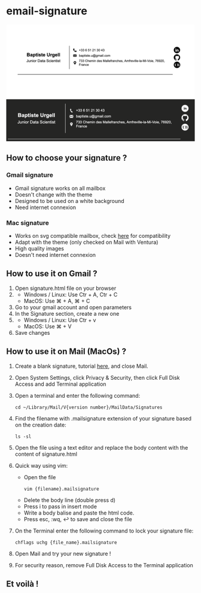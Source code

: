 # email-signature

<img src="email-signature.png">
<img src="email-signature-dark.png">

## How to choose your signature ?

### Gmail signature
* Gmail signature works on all mailbox
* Doesn't change with the theme
* Designed to be used on a white background
* Need internet connexion

### Mac signature
* Works on svg compatible mailbox, check <a href="https://css-tricks.com/a-guide-on-svg-support-in-email/">here</a> for compatibility
* Adapt with the theme (only checked on Mail with Ventura)
* High quality images
* Doesn't need internet connexion

## How to use it on Gmail ?

1. Open signature.html file on your browser
2. * Windows / Linux: Use Ctr + A, Ctr + C
   * MacOS: Use ⌘ + A, ⌘ + C
3. Go to your gmail account and open parameters
4. In the Signature section, create a new one
5. * Windows / Linux: Use Ctr + v
   * MacOS: Use ⌘ + V
6. Save changes

## How to use it on Mail (MacOs) ?

1. Create a blank signature, tutorial <a href="https://support.apple.com/en-ie/guide/mail/mail11943/mac">here</a>, and close Mail.
2. Open System Settings, click Privacy & Security, then click Full Disk Access and add Terminal application
3. Open a terminal and enter the following command:
    ```shell
    cd ~/Library/Mail/V{version number}/MailData/Signatures
    ```
4. Find the filename with .mailsignature extension of your signature based on the creation date:
    ```shell
    ls -sl
    ```
5. Open the file using a text editor and replace the body content with the content of signature.html
6. Quick way using vim:
    * Open the file
        ```shell
        vim {filename}.mailsignature
        ```
    * Delete the body line (double press d)
    * Press i to pass in insert mode
    * Write a body balise and paste the html code.
    * Press esc, :wq, ↩ to save and close the file

7. On the Terminal enter the following command to lock your signature file:
    ```shell
    chflags uchg {file_name}.mailsignature
    ```
8. Open Mail and try your new signature !
9. For security reason, remove Full Disk Access to the Terminal application

## Et voilà !